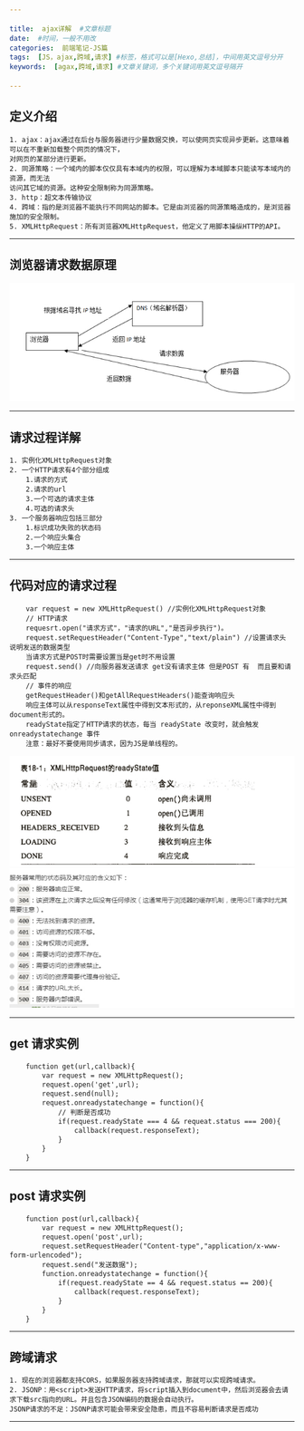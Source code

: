 ```yaml
---

title:  ajax详解  #文章标题
date:  #时间，一般不用改
categories:  前端笔记-JS篇
tags:  [JS，ajax,跨域,请求] #标签，格式可以是[Hexo,总结]，中间用英文逗号分开
keywords:  [agax,跨域,请求] #文章关键词，多个关键词用英文逗号隔开

---
```

## 定义介绍
	1. ajax：ajax通过在后台与服务器进行少量数据交换，可以使网页实现异步更新。这意味着可以在不重新加载整个网页的情况下，
	对网页的某部分进行更新。
	2. 同源策略：一个域内的脚本仅仅具有本域内的权限，可以理解为本域脚本只能读写本域内的资源，而无法
	访问其它域的资源。这种安全限制称为同源策略。
	3. http：超文本传输协议
	4. 跨域：指的是浏览器不能执行不同网站的脚本。它是由浏览器的同源策略造成的，是浏览器施加的安全限制。
	5. XMLHttpRequest：所有浏览器XMLHttpRequest，他定义了用脚本操纵HTTP的API。
* * * *
## 浏览器请求数据原理
   ![浏览器请求原理](ajax/reponse.jpg "浏览器请求原理")
* * * *
## 请求过程详解
	1. 实例化XMLHttpRequest对象
	2. 一个HTTP请求有4个部分组成
		1.请求的方式
		2.请求的url
		3.一个可选的请求主体
		4.可选的请求头 
	3. 一个服务器响应包括三部分
		1.标识成功失败的状态码
		2.一个响应头集合
		3.一个响应主体
* * * *
## 代码对应的请求过程
```
	var request = new XMLHttpRequest() //实例化XMLHttpRequest对象
	// HTTP请求
	requesrt.open("请求方式"，"请求的URL","是否异步执行")。
	request.setRequestHeader("Content-Type","text/plain") //设置请求头 说明发送的数据类型  
	当请求方式是POST时需要设置当是get时不用设置
	request.send() //向服务器发送请求 get没有请求主体 但是POST 有  而且要和请求头匹配
	// 事件的响应
	getRequestHeader()和getAllRequestHeaders()能查询响应头
	响应主体可以从responseText属性中得到文本形式的，从reponseXML属性中得到document形式的。
	readyState指定了HTTP请求的状态，每当 readyState 改变时，就会触发 onreadystatechange 事件
	注意：最好不要使用同步请求，因为JS是单线程的。
```
   ![readyState取值](ajax/ajax.jpg "readyState取值")
   ![code取值](ajax/code.jpg "code取值")
* * * *
## get 请求实例
```
	function get(url,callback){
		var request = new XMLHttpRequest(); 
		request.open('get',url);  
		request.send(null);
		request.onreadystatechange = function(){
			// 判断是否成功
			if(request.readyState === 4 && requeat.status === 200){
				callback(request.responseText);
			}
		}
	}
```
* * * *
## post 请求实例
```
	function post(url,callback){
		var request = new XMLHttpRequest();
		request.open('post',url);
		request.setRequestHeader("Content-type","application/x-www-form-urlencoded");
		request.send("发送数据");
		function.onreadystatechange = function(){
			if(request.readyState == 4 && request.status == 200){
				callback(request.responseText);
			}
		}
	}
```	
* * * *
## 跨域请求
	1. 现在的浏览器都支持CORS，如果服务器支持跨域请求，那就可以实现跨域请求。
	2. JSONP：用<script>发送HTTP请求，将script插入到document中，然后浏览器会去请求下载src指向的URL。并且包含JSON编码的数据会自动执行。
	JSONP请求的不足：JSONP请求可能会带来安全隐患，而且不容易判断请求是否成功
* * * *	
